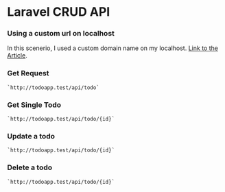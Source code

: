 # Laravel CRUD API

### Using a custom url on localhost

In this scenerio, I used a custom domain name on my localhost. [Link to the Article](https://boltskills.com/laravel-localhost-custom-domain).

### Get Request

    `http://todoapp.test/api/todo`

### Get Single Todo

    `http://todoapp.test/api/todo/{id}`

### Update a todo

    `http://todoapp.test/api/todo/{id}`

### Delete a todo

    `http://todoapp.test/api/todo/{id}`
